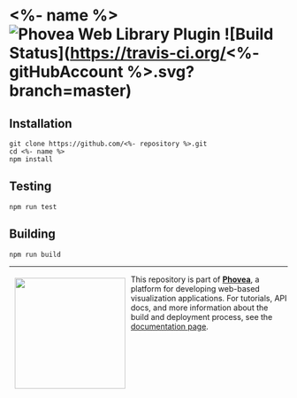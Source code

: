 <%- name %> ![Phovea Web Library Plugin](https://img.shields.io/badge/Phovea-Client%20Plugin-F47D20.svg) ![Build Status](https://travis-ci.org/<%- gitHubAccount %>.svg?branch=master)
=====================



Installation
------------

```
git clone https://github.com/<%- repository %>.git
cd <%- name %>
npm install
```

Testing
-------

```
npm run test
```

Building
--------

```
npm run build
```

***

<a href="https://caleydo.org"><img src="http://caleydo.org/assets/images/logos/caleydo.svg" align="left" width="200px" hspace="10" vspace="6"></a>
This repository is part of **[Phovea](http://phovea.caleydo.org/)**, a platform for developing web-based visualization applications. For tutorials, API docs, and more information about the build and deployment process, see the [documentation page](http://caleydo.org/documentation/).

